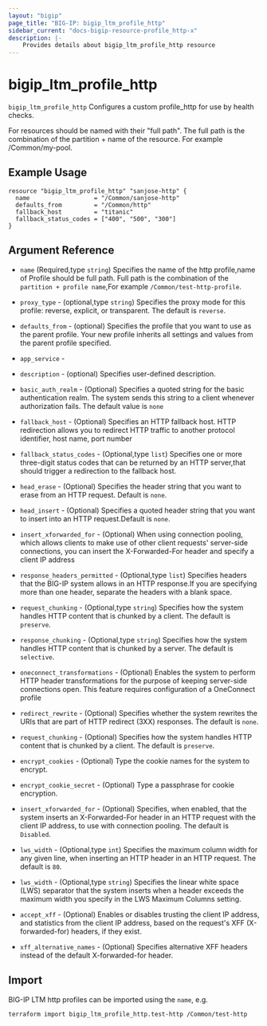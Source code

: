 ```yaml
---
layout: "bigip"
page_title: "BIG-IP: bigip_ltm_profile_http"
sidebar_current: "docs-bigip-resource-profile_http-x"
description: |-
    Provides details about bigip_ltm_profile_http resource
---
```


# bigip\_ltm\_profile_http

`bigip_ltm_profile_http` Configures a custom profile_http for use by health checks.

For resources should be named with their "full path". The full path is the combination of the partition + name of the resource. For example /Common/my-pool.

## Example Usage


```hcl
resource "bigip_ltm_profile_http" "sanjose-http" {
  name                  = "/Common/sanjose-http"
  defaults_from         = "/Common/http"
  fallback_host         = "titanic"
  fallback_status_codes = ["400", "500", "300"]
}

```      

## Argument Reference

* `name` (Required,type `string`) Specifies the name of the http profile,name of Profile should be full path. Full path is the combination of the `partition + profile name`,For example `/Common/test-http-profile`.

* `proxy_type` - (optional,type `string`) Specifies the proxy mode for this profile: reverse, explicit, or transparent. The default is `reverse`.

* `defaults_from` - (optional) Specifies the profile that you want to use as the parent profile. Your new profile inherits all settings and values from the parent profile specified.

* `app_service` -

* `description` - (optional) Specifies user-defined description.

* `basic_auth_realm` - (Optional) Specifies a quoted string for the basic authentication realm. The system sends this string to a client whenever authorization fails. The default value is `none`

* `fallback_host` - (Optional) Specifies an HTTP fallback host. HTTP redirection allows you to redirect HTTP traffic to another protocol identifier, host name, port number

* `fallback_status_codes` - (Optional,type `list`) Specifies one or more three-digit status codes that can be returned by an HTTP server,that should trigger a redirection to the fallback host.

* `head_erase` - (Optional) Specifies the header string that you want to erase from an HTTP request. Default is `none`.

* `head_insert` - (Optional) Specifies a quoted header string that you want to insert into an HTTP request.Default is `none`.

* `insert_xforwarded_for` - (Optional) When using connection pooling, which allows clients to make use of other client requests' server-side connections, you can insert the X-Forwarded-For header and specify a client IP address

* `response_headers_permitted` - (Optional,type `list`) Specifies headers that the BIG-IP system allows in an HTTP response.If you are specifying more than one header, separate the headers with a blank space.

* `request_chunking` - (Optional,type `string`) Specifies how the system handles HTTP content that is chunked by a client. The default is `preserve`.

* `response_chunking` - (Optional,type `string`) Specifies how the system handles HTTP content that is chunked by a server. The default is `selective`.

* `oneconnect_transformations` - (Optional) Enables the system to perform HTTP header transformations for the purpose of  keeping server-side connections open. This feature requires configuration of a OneConnect profile

* `redirect_rewrite` - (Optional) Specifies whether the system rewrites the URIs that are part of HTTP redirect (3XX) responses. The default is `none`.

* `request_chunking` - (Optional) Specifies how the system handles HTTP content that is chunked by a client. The default is `preserve`.

* `encrypt_cookies` - (Optional) Type the cookie names for the system to encrypt.

* `encrypt_cookie_secret` - (Optional) Type a passphrase for cookie encryption.

* `insert_xforwarded_for` - (Optional) Specifies, when enabled, that the system inserts an X-Forwarded-For header in an HTTP request with the client IP address, to use with connection pooling. The default is `Disabled`.

* `lws_width` - (Optional,type `int`) Specifies the maximum column width for any given line, when inserting an HTTP header in an HTTP request. The default is `80`.

* `lws_width` - (Optional,type `string`) Specifies the linear white space (LWS) separator that the system inserts when a header exceeds the maximum width you specify in the LWS Maximum Columns setting.

* `accept_xff` - (Optional) Enables or disables trusting the client IP address, and statistics from the client IP address, based on the request's XFF (X-forwarded-for) headers, if they exist.

* `xff_alternative_names` - (Optional) Specifies alternative XFF headers instead of the default X-forwarded-for header.


## Import

BIG-IP LTM http profiles can be imported using the `name`, e.g.

```bash
terraform import bigip_ltm_profile_http.test-http /Common/test-http
```